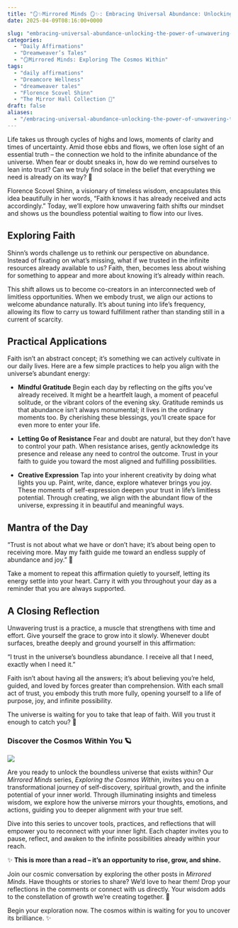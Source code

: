 ```yaml
---
title: "🪞✨Mirrored Minds 🪞✨: Embracing Universal Abundance: Unlocking the Power of Unwavering Trust"
date: 2025-04-09T08:16:00+0000

slug: "embracing-universal-abundance-unlocking-the-power-of-unwavering-trust"
categories:
  - "Daily Affirmations"
  - "Dreamweaver’s Tales"
  - "🪞Mirrored Minds: Exploring The Cosmos Within"
tags:
  - "daily affirmations"
  - "Dreamcore Wellness"
  - "dreamweaver tales"
  - "Florence Scovel Shinn"
  - "The Mirror Hall Collection 🌹"
draft: false
aliases:
  - "/embracing-universal-abundance-unlocking-the-power-of-unwavering-trust/"
---
```

Life takes us through cycles of highs and lows, moments of clarity and times of uncertainty. Amid those ebbs and flows, we often lose sight of an essential truth – the connection we hold to the infinite abundance of the universe. When fear or doubt sneaks in, how do we remind ourselves to lean into trust? Can we truly find solace in the belief that everything we need is already on its way? 🌱

Florence Scovel Shinn, a visionary of timeless wisdom, encapsulates this idea beautifully in her words, “Faith knows it has already received and acts accordingly.” Today, we’ll explore how unwavering faith shifts our mindset and shows us the boundless potential waiting to flow into our lives.

## **Exploring Faith**

Shinn’s words challenge us to rethink our perspective on abundance. Instead of fixating on what’s missing, what if we trusted in the infinite resources already available to us? Faith, then, becomes less about wishing for something to appear and more about knowing it’s already within reach.

This shift allows us to become co-creators in an interconnected web of limitless opportunities. When we embody trust, we align our actions to welcome abundance naturally. It’s about tuning into life’s frequency, allowing its flow to carry us toward fulfillment rather than standing still in a current of scarcity.

## **Practical Applications**

Faith isn’t an abstract concept; it’s something we can actively cultivate in our daily lives. Here are a few simple practices to help you align with the universe’s abundant energy:

- **Mindful Gratitude**
Begin each day by reflecting on the gifts you’ve already received. It might be a heartfelt laugh, a moment of peaceful solitude, or the vibrant colors of the evening sky. Gratitude reminds us that abundance isn’t always monumental; it lives in the ordinary moments too. By cherishing these blessings, you’ll create space for even more to enter your life.

- **Letting Go of Resistance**
Fear and doubt are natural, but they don’t have to control your path. When resistance arises, gently acknowledge its presence and release any need to control the outcome. Trust in your faith to guide you toward the most aligned and fulfilling possibilities.

- **Creative Expression**
Tap into your inherent creativity by doing what lights you up. Paint, write, dance, explore whatever brings you joy. These moments of self-expression deepen your trust in life’s limitless potential. Through creating, we align with the abundant flow of the universe, expressing it in beautiful and meaningful ways.

## **Mantra of the Day**

“Trust is not about what we have or don’t have; it’s about being open to receiving more. May my faith guide me toward an endless supply of abundance and joy.” 🌈

Take a moment to repeat this affirmation quietly to yourself, letting its energy settle into your heart. Carry it with you throughout your day as a reminder that you are always supported.

## **A Closing Reflection**

Unwavering trust is a practice, a muscle that strengthens with time and effort. Give yourself the grace to grow into it slowly. Whenever doubt surfaces, breathe deeply and ground yourself in this affirmation:

“I trust in the universe’s boundless abundance. I receive all that I need, exactly when I need it.”

Faith isn’t about having all the answers; it’s about believing you’re held, guided, and loved by forces greater than comprehension. With each small act of trust, you embody this truth more fully, opening yourself to a life of purpose, joy, and infinite possibility.

The universe is waiting for you to take that leap of faith. Will you trust it enough to catch you? 🌟

### **Discover the Cosmos Within You 🪐**

![](/mirrored-minds-theme1-1024x1024.jpg)

Are you ready to unlock the boundless universe that exists within? Our *Mirrored Minds* series, *Exploring the Cosmos Within*, invites you on a transformational journey of self-discovery, spiritual growth, and the infinite potential of your inner world. Through illuminating insights and timeless wisdom, we explore how the universe mirrors your thoughts, emotions, and actions, guiding you to deeper alignment with your true self.

Dive into this series to uncover tools, practices, and reflections that will empower you to reconnect with your inner light. Each chapter invites you to pause, reflect, and awaken to the infinite possibilities already within your reach.

✨ **This is more than a read – it’s an opportunity to rise, grow, and shine.**

Join our cosmic conversation by exploring the other posts in *Mirrored Minds*. Have thoughts or stories to share? We’d love to hear them! Drop your reflections in the comments or connect with us directly. Your wisdom adds to the constellation of growth we’re creating together. 🌟

Begin your exploration now. The cosmos within is waiting for you to uncover its brilliance. ✨